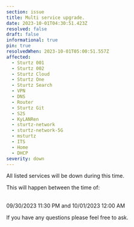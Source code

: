 ```yaml
---
section: issue
title: Multi service upgrade.
date: 2023-10-01T04:30:51.423Z
resolved: false
draft: false
informational: true
pin: true
resolvedWhen: 2023-10-01T05:00:51.557Z
affected:
  - Sturtz 001
  - Sturtz 002
  - Sturtz Cloud
  - Sturtz One
  - Sturtz Search
  - VPN
  - DNS
  - Router
  - Sturtz Git
  - S2S
  - KyLANRen
  - sturtz-network
  - sturtz-network-5G
  - msturtz
  - ITS
  - Home
  - DHCP
severity: down
---
```

All listed services will be down during this time.

This will happen between the time of:

\
09/30/2023 11:30 PM and 10/01/2023 12:00 AM

If you have any questions please feel free to ask.